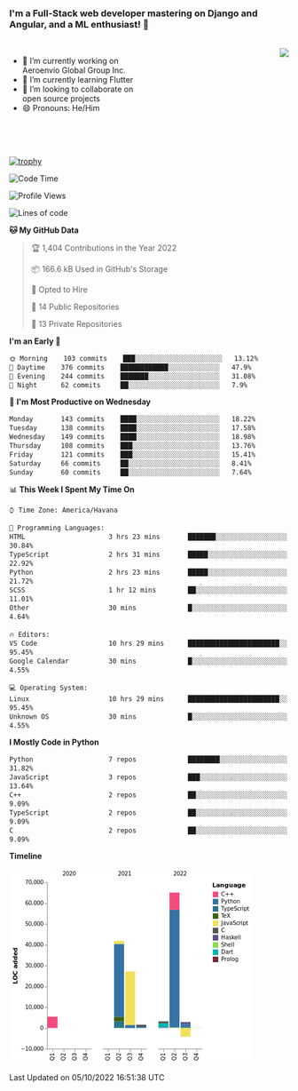 ### I'm a Full-Stack web developer mastering on Django and Angular, and a ML enthusiast!  👋

<br/>

<img align="right" height="250"  src="https://media1.giphy.com/media/qgQUggAC3Pfv687qPC/giphy.gif?cid=ecf05e470ttfxgsj072btembitu1zn4ti3t3cdyg4jo5b3by&rid=giphy.gif&ct=g" />

 <div style="width:50%">
    <ul>
      <li>🔭 I’m currently working on Aeroenvio Global Group Inc.</li>
      <li>🌱 I’m currently learning Flutter</li>
      <li>👯 I’m looking to collaborate on open source projects</li>
      <li>😄 Pronouns: He/Him</li>
<!--       <li>⚡ Fun fact: I started my first professional project for a company as web dev without knowing any JS </li> -->
    </ul>
  </div>
  
<br/><br/><br/>

[![trophy](https://github-profile-trophy.vercel.app/?username=dfg-98&row=3&column=3&theme=monokai)](https://github.com/ryo-ma/github-profile-trophy)


<!--START_SECTION:waka-->
![Code Time](http://img.shields.io/badge/Code%20Time-477%20hrs%2010%20mins-blue)

![Profile Views](http://img.shields.io/badge/Profile%20Views-0-blue)

![Lines of code](https://img.shields.io/badge/From%20Hello%20World%20I%27ve%20Written-143%20Thousand%20lines%20of%20code-blue)

**🐱 My GitHub Data** 

> 🏆 1,404 Contributions in the Year 2022
 > 
> 📦 166.6 kB Used in GitHub's Storage 
 > 
> 💼 Opted to Hire
 > 
> 📜 14 Public Repositories 
 > 
> 🔑 13 Private Repositories  
 > 
**I'm an Early 🐤** 

```text
🌞 Morning    103 commits    ███░░░░░░░░░░░░░░░░░░░░░░   13.12% 
🌆 Daytime    376 commits    ████████████░░░░░░░░░░░░░   47.9% 
🌃 Evening    244 commits    ███████░░░░░░░░░░░░░░░░░░   31.08% 
🌙 Night      62 commits     ██░░░░░░░░░░░░░░░░░░░░░░░   7.9%

```
📅 **I'm Most Productive on Wednesday** 

```text
Monday       143 commits    ████░░░░░░░░░░░░░░░░░░░░░   18.22% 
Tuesday      138 commits    ████░░░░░░░░░░░░░░░░░░░░░   17.58% 
Wednesday    149 commits    ████░░░░░░░░░░░░░░░░░░░░░   18.98% 
Thursday     108 commits    ███░░░░░░░░░░░░░░░░░░░░░░   13.76% 
Friday       121 commits    ███░░░░░░░░░░░░░░░░░░░░░░   15.41% 
Saturday     66 commits     ██░░░░░░░░░░░░░░░░░░░░░░░   8.41% 
Sunday       60 commits     ██░░░░░░░░░░░░░░░░░░░░░░░   7.64%

```


📊 **This Week I Spent My Time On** 

```text
⌚︎ Time Zone: America/Havana

💬 Programming Languages: 
HTML                     3 hrs 23 mins       ███████░░░░░░░░░░░░░░░░░░   30.84% 
TypeScript               2 hrs 31 mins       █████░░░░░░░░░░░░░░░░░░░░   22.92% 
Python                   2 hrs 23 mins       █████░░░░░░░░░░░░░░░░░░░░   21.72% 
SCSS                     1 hr 12 mins        ██░░░░░░░░░░░░░░░░░░░░░░░   11.01% 
Other                    30 mins             █░░░░░░░░░░░░░░░░░░░░░░░░   4.64%

🔥 Editors: 
VS Code                  10 hrs 29 mins      ███████████████████████░░   95.45% 
Google Calendar          30 mins             █░░░░░░░░░░░░░░░░░░░░░░░░   4.55%

💻 Operating System: 
Linux                    10 hrs 29 mins      ███████████████████████░░   95.45% 
Unknown OS               30 mins             █░░░░░░░░░░░░░░░░░░░░░░░░   4.55%

```

**I Mostly Code in Python** 

```text
Python                   7 repos             ████████░░░░░░░░░░░░░░░░░   31.82% 
JavaScript               3 repos             ███░░░░░░░░░░░░░░░░░░░░░░   13.64% 
C++                      2 repos             ██░░░░░░░░░░░░░░░░░░░░░░░   9.09% 
TypeScript               2 repos             ██░░░░░░░░░░░░░░░░░░░░░░░   9.09% 
C                        2 repos             ██░░░░░░░░░░░░░░░░░░░░░░░   9.09%

```


**Timeline**

![Chart not found](https://raw.githubusercontent.com/dfg-98/dfg-98/main/charts/bar_graph.png) 


 Last Updated on 05/10/2022 16:51:38 UTC
<!--END_SECTION:waka-->
